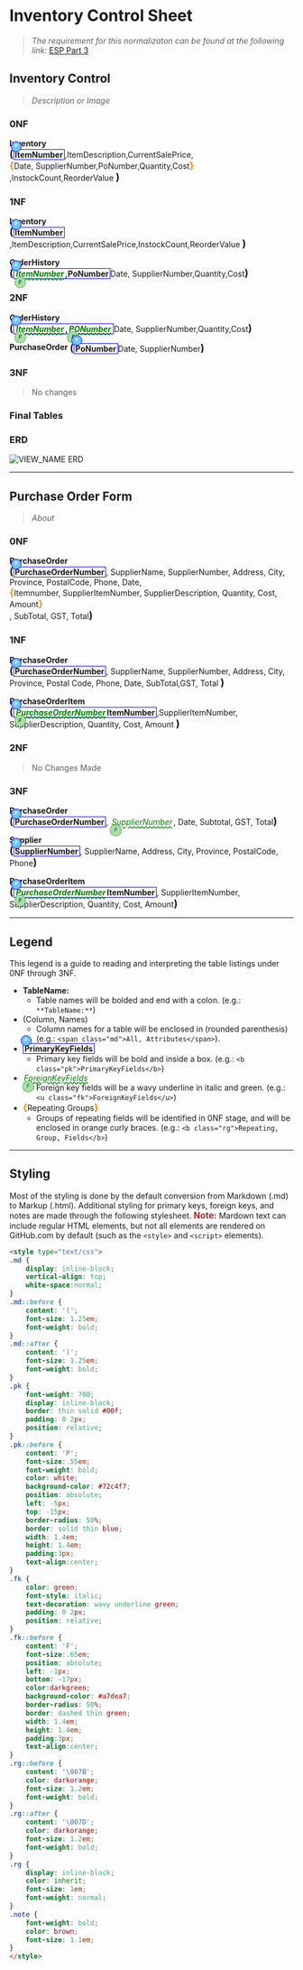 # Inventory Control Sheet

> *The requirement for this normalizaton can be found at the following link:*
> [ESP Part 3](https://dmit-1508.github.io/demos/esp/specs/ESP-3.html)

## Inventory Control



> *Description or Image*

### 0NF

**Inventory** <span class="md"><b class="pk">ItemNumber</b>,ItemDescription,CurrentSalePrice,<b class='rg'>Date, SupplierNumber,PoNumber,Quantity,Cost</b>,InstockCount,ReorderValue </span>

### 1NF
**Inventory** <span class="md"><b class="pk">ItemNumber</b>,ItemDescription,CurrentSalePrice,InstockCount,ReorderValue </span>

**OrderHistory** <span class="md"><b class="pk"><i class='fk'>ItemNumber</i>,PoNumber</b>Date, SupplierNumber,Quantity,Cost</span>
### 2NF
**OrderHistory** <span class="md"><b class="pk"><i class='fk'>ItemNumber</i>,<i class='fk'>PONumber</i></b>Date, SupplierNumber,Quantity,Cost</span>

**PurchaseOrder** <span class="md"><b class="pk">PoNumber</b>Date, SupplierNumber</span>

### 3NF

>No changes

### Final Tables

### ERD

![VIEW_NAME ERD](./Logical-ERD.png)

----

## Purchase Order Form

> *About*

### 0NF

**PurchaseOrder** <span class="md"><b class="pk">PurchaseOrderNumber</b>, SupplierName, SupplierNumber, Address, City, Province, PostalCode, Phone, Date,<b class="rg">Itemnumber, SupplierItemNumber, SupplierDescription, Quantity, Cost, Amount</b>, SubTotal, GST, Total</span>

### 1NF

**PurchaseOrder** <Span class="md"><b class="pk">PurchaseOrderNumber</b>, SupplierName, SupplierNumber, Address, City, Province, Postal Code, Phone, Date, SubTotal,GST, Total </span>

**PurchaseOrderItem** <Span class="md"><b class="pk"><i class="fk">PurchaseOrderNumber</i>ItemNumber</b>,SupplierItemNumber, SupplierDescription, Quantity, Cost, Amount </span>
### 2NF

> No Changes Made

### 3NF

**PurchaseOrder** <span class="md"><b class="pk">PurchaseOrderNumber</b>, <i class="fk">SupplierNumber</i>, Date, Subtotal, GST, Total</span>

**Supplier** <span class="md"><b class="pk">SupplierNumber</b>, SupplierName, Address, City, Province, PostalCode, Phone</span>

**PurchaseOrderItem** <span class="md"><b class="pk"><i class="fk">PurchaseOrderNumber</i>ItemNumber</b>, SupplierItemNumber, SupplierDescription, Quantity, Cost, Amount</span>



----
## Legend

This legend is a guide to reading and interpreting the table listings under 0NF through 3NF.

- **TableName:**
  - Table names will be bolded and end with a colon. (e.g.: `**TableName:**`)
- (Column, Names)
  - Column names for a table will be enclosed in (rounded parenthesis) (e.g.: `<span class="md">All, Attributes</span>`).
- <b class="pk">PrimaryKeyFields</b>
  - Primary key fields will be bold and inside a box. (e.g.: `<b class="pk">PrimaryKeyFields</b>`)
- <u class="fk">ForeignKeyFields</u>
  - Foreign key fields will be a wavy underline in italic and green. (e.g.: `<u class="fk">ForeignKeyFields</u>`)
- <b class="rg">Repeating Groups</b>
  - Groups of repeating fields will be identified in 0NF stage, and will be enclosed in orange curly braces. (e.g.: `<b class="rg">Repeating, Group, Fields</b>`)

----

## Styling

Most of the styling is done by the default conversion from Markdown (.md) to Markup (.html). Additional styling for primary keys, foreign keys, and notes are made through the following stylesheet. <span class="note">Note:</span> Mardown text can include regular HTML elements, but not all elements are rendered on GitHub.com by default (such as the `<style>` and `<script>` elements).

```html
<style type="text/css">
.md {
    display: inline-block;
    vertical-align: top;
    white-space:normal;
}
.md::before {
    content: '(';
    font-size: 1.25em;
    font-weight: bold;
}
.md::after {
    content: ')';
    font-size: 1.25em;
    font-weight: bold;
}
.pk {
    font-weight: 700;
    display: inline-block;
    border: thin solid #00f;
    padding: 0 2px;
    position: relative;
}
.pk::before {
    content: 'P';
    font-size:.55em;
    font-weight: bold;
    color: white;
    background-color: #72c4f7;
    position: absolute;
    left: -5px;
    top: -15px;
    border-radius: 50%;
    border: solid thin blue;
    width: 1.4em;
    height: 1.4em;
    padding:3px;
    text-align:center;
}
.fk {
    color: green;
    font-style: italic;
    text-decoration: wavy underline green;
    padding: 0 2px;
    position: relative;
}
.fk::before {
    content: 'F';
    font-size:.65em;
    position: absolute;
    left: -1px;
    bottom: -17px;
    color:darkgreen;
    background-color: #a7dea7;
    border-radius: 50%;
    border: dashed thin green;
    width: 1.4em;
    height: 1.4em;
    padding:3px;
    text-align:center;
}
.rg::before {
    content: '\007B';
    color: darkorange;
    font-size: 1.2em;
    font-weight: bold;
}
.rg::after {
    content: '\007D';
    color: darkorange;
    font-size: 1.2em;
    font-weight: bold;
}
.rg {
    display: inline-block;
    color: inherit;
    font-size: 1em;
    font-weight: normal;
}
.note {
    font-weight: bold;
    color: brown;
    font-size: 1.1em;
}
</style>
```

<style type="text/css">
.md {
    display: inline-block;
    vertical-align: top;
    white-space:normal;
}
.md::before {
    content: '(';
    font-size: 1.25em;
    font-weight: bold;
}
.md::after {
    content: ')';
    font-size: 1.25em;
    font-weight: bold;
}
.pk {
    font-weight: 700;
    display: inline-block;
    border: thin solid #00f;
    padding: 0 2px;
    position: relative;
}
.pk::before {
    content: 'P';
    font-size:.55em;
    font-weight: bold;
    color: white;
    background-color: #72c4f7;
    position: absolute;
    left: -5px;
    top: -15px;
    border-radius: 50%;
    border: solid thin blue;
    width: 1.4em;
    height: 1.4em;
    padding:3px;
    text-align:center;
}
.fk {
    color: green;
    font-style: italic;
    text-decoration: wavy underline green;
    padding: 0 2px;
    position: relative;
}
.fk::before {
    content: 'F';
    font-size:.65em;
    position: absolute;
    left: -1px;
    bottom: -17px;
    color:darkgreen;
    background-color: #a7dea7;
    border-radius: 50%;
    border: dashed thin green;
    width: 1.4em;
    height: 1.4em;
    padding:3px;
    text-align:center;
}
.rg::before {
    content: '\007B';
    color: darkorange;
    font-size: 1.2em;
    font-weight: bold;
}
.rg::after {
    content: '\007D';
    color: darkorange;
    font-size: 1.2em;
    font-weight: bold;
}
.rg {
    display: inline-block;
    color: inherit;
    font-size: 1em;
    font-weight: normal;
}
.note {
    font-weight: bold;
    color: brown;
    font-size: 1.1em;
}
</style>
